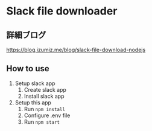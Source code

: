 # Slack file downloader

## 詳細ブログ

https://blog.izumiz.me/blog/slack-file-download-nodejs

## How to use

1. Setup slack app
    1. Create slack app
    1. Install slack app
1. Setup this app
    1. Run `npm install`
    1. Configure .env file
    1. Run `npm start`
